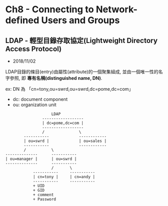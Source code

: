 # Ch8  - Connecting to Network-defined Users and Groups




## LDAP - 輕型目錄存取協定(Lightweight Directory Access Protocol)

- 2018/11/02

LDAP目錄的條目(entry)由屬性(attribute)的一個聚集組成, 並由一個唯一性的名字參照, 即 **專有名稱(distinguished name, DN)**.

ex: DN 為 「cn=tony,ou=swrd,ou=swrd,dc=pome,dc=com」

- dc: document component
- ou: organization unit

```
                    LDAP
                ------------------
                | dc=pome,dc=com |
                ------------------
                /               \
        -----------             ------------
        | ou=swrd |             | ou=sales |
        -----------             ------------
        /           \
--------------      -----------
| ou=manager |      | ou=swrd |
--------------      -----------
                    /       \
            -----------     -----------
            | cn=tony |     | cn=andy |
            -----------     -----------
            + UID
            + GID
            + comment
            + Password
```
